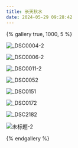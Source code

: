 ```yaml
---
title: 长天秋水
date: 2024-05-29 09:28:42
---
```


{% gallery true, 1000, 5 %}

![_DSC0004-2](https://bu.dusays.com/2024/05/29/665673533de49.jpg)

![_DSC0006-2](https://bu.dusays.com/2024/05/29/665673671a947.jpg)

![_DSC0011-2](https://bu.dusays.com/2024/05/29/6656737fc3188.jpg)

![_DSC0052](https://bu.dusays.com/2024/05/29/6656739b7dc39.jpg)

![_DSC0151](https://bu.dusays.com/2024/05/29/665673abac7b0.jpg)

![_DSC0172](https://bu.dusays.com/2024/05/29/665673b98547d.jpg)

![_DSC2182](https://bu.dusays.com/2024/05/29/665673e29c5e6.jpg)

![未标题-2](https://bu.dusays.com/2024/05/29/665674162dd40.jpg)

{% endgallery %}